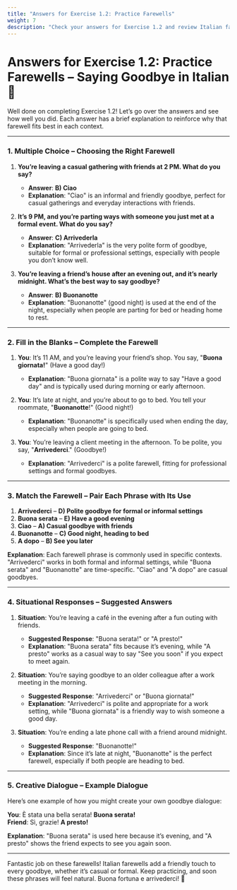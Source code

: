 ```yaml
---
title: "Answers for Exercise 1.2: Practice Farewells"
weight: 7
description: "Check your answers for Exercise 1.2 and review Italian farewells for casual, formal, and time-specific situations."
---
```


# Answers for Exercise 1.2: Practice Farewells – Saying Goodbye in Italian 👋

Well done on completing Exercise 1.2! Let’s go over the answers and see how well you did. Each answer has a brief explanation to reinforce why that farewell fits best in each context.

---

### 1. Multiple Choice – Choosing the Right Farewell

1. **You’re leaving a casual gathering with friends at 2 PM. What do you say?**
   - **Answer**: **B) Ciao**
   - **Explanation**: "Ciao" is an informal and friendly goodbye, perfect for casual gatherings and everyday interactions with friends.

2. **It’s 9 PM, and you’re parting ways with someone you just met at a formal event. What do you say?**
   - **Answer**: **C) Arrivederla**
   - **Explanation**: "Arrivederla" is the very polite form of goodbye, suitable for formal or professional settings, especially with people you don’t know well.

3. **You’re leaving a friend’s house after an evening out, and it’s nearly midnight. What’s the best way to say goodbye?**
   - **Answer**: **B) Buonanotte**
   - **Explanation**: "Buonanotte" (good night) is used at the end of the night, especially when people are parting for bed or heading home to rest.

---

### 2. Fill in the Blanks – Complete the Farewell

1. **You**: It’s 11 AM, and you’re leaving your friend’s shop. You say, "**Buona giornata!**" (Have a good day!)
   - **Explanation**: "Buona giornata" is a polite way to say "Have a good day" and is typically used during morning or early afternoon.

2. **You**: It’s late at night, and you’re about to go to bed. You tell your roommate, "**Buonanotte**!" (Good night!)
   - **Explanation**: "Buonanotte" is specifically used when ending the day, especially when people are going to bed.

3. **You**: You’re leaving a client meeting in the afternoon. To be polite, you say, "**Arrivederci**." (Goodbye!)
   - **Explanation**: "Arrivederci" is a polite farewell, fitting for professional settings and formal goodbyes.

---

### 3. Match the Farewell – Pair Each Phrase with Its Use

1. **Arrivederci** – **D) Polite goodbye for formal or informal settings**
2. **Buona serata** – **E) Have a good evening**
3. **Ciao** – **A) Casual goodbye with friends**
4. **Buonanotte** – **C) Good night, heading to bed**
5. **A dopo** – **B) See you later**

**Explanation**:
Each farewell phrase is commonly used in specific contexts. "Arrivederci" works in both formal and informal settings, while "Buona serata" and "Buonanotte" are time-specific. "Ciao" and "A dopo" are casual goodbyes.

---

### 4. Situational Responses – Suggested Answers

1. **Situation**: You’re leaving a café in the evening after a fun outing with friends.
   - **Suggested Response**: "Buona serata!" or "A presto!"
   - **Explanation**: "Buona serata" fits because it’s evening, while "A presto" works as a casual way to say "See you soon" if you expect to meet again.

2. **Situation**: You’re saying goodbye to an older colleague after a work meeting in the morning.
   - **Suggested Response**: "Arrivederci" or "Buona giornata!"
   - **Explanation**: "Arrivederci" is polite and appropriate for a work setting, while "Buona giornata" is a friendly way to wish someone a good day.

3. **Situation**: You’re ending a late phone call with a friend around midnight.
   - **Suggested Response**: "Buonanotte!"
   - **Explanation**: Since it’s late at night, "Buonanotte" is the perfect farewell, especially if both people are heading to bed.

---

### 5. Creative Dialogue – Example Dialogue

Here’s one example of how you might create your own goodbye dialogue:

**You**: È stata una bella serata! **Buona serata!**  
**Friend**: Sì, grazie! **A presto!**

**Explanation**: "Buona serata" is used here because it’s evening, and "A presto" shows the friend expects to see you again soon.

---

Fantastic job on these farewells! Italian farewells add a friendly touch to every goodbye, whether it’s casual or formal. Keep practicing, and soon these phrases will feel natural. Buona fortuna e arrivederci! 🎉
